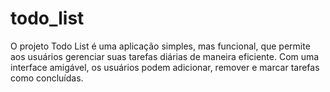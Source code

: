 # todo_list
O projeto Todo List é uma aplicação simples, mas funcional, que permite aos usuários gerenciar suas tarefas diárias de maneira eficiente. Com uma interface amigável, os usuários podem adicionar, remover e marcar tarefas como concluídas. 
